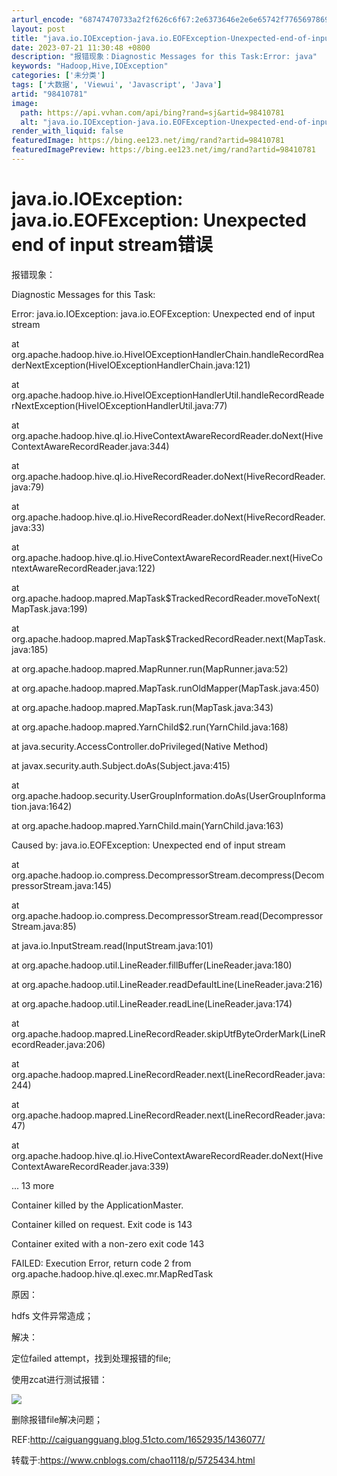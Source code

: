 ```yaml
---
arturl_encode: "68747470733a2f2f626c6f67:2e6373646e2e6e65742f77656978696e5f3330343137343837:2f61727469636c652f64657461696c732f3938343130373831"
layout: post
title: "java.io.IOException-java.io.EOFException-Unexpected-end-of-input-stream错误"
date: 2023-07-21 11:30:48 +0800
description: "报错现象：Diagnostic Messages for this Task:Error: java"
keywords: "Hadoop,Hive,IOException"
categories: ['未分类']
tags: ['大数据', 'Viewui', 'Javascript', 'Java']
artid: "98410781"
image:
  path: https://api.vvhan.com/api/bing?rand=sj&artid=98410781
  alt: "java.io.IOException-java.io.EOFException-Unexpected-end-of-input-stream错误"
render_with_liquid: false
featuredImage: https://bing.ee123.net/img/rand?artid=98410781
featuredImagePreview: https://bing.ee123.net/img/rand?artid=98410781
---
```


# java.io.IOException: java.io.EOFException: Unexpected end of input stream错误

报错现象：

Diagnostic Messages for this Task:
  
Error: java.io.IOException: java.io.EOFException: Unexpected end of input stream
  
at org.apache.hadoop.hive.io.HiveIOExceptionHandlerChain.handleRecordReaderNextException(HiveIOExceptionHandlerChain.java:121)
  
at org.apache.hadoop.hive.io.HiveIOExceptionHandlerUtil.handleRecordReaderNextException(HiveIOExceptionHandlerUtil.java:77)
  
at org.apache.hadoop.hive.ql.io.HiveContextAwareRecordReader.doNext(HiveContextAwareRecordReader.java:344)
  
at org.apache.hadoop.hive.ql.io.HiveRecordReader.doNext(HiveRecordReader.java:79)
  
at org.apache.hadoop.hive.ql.io.HiveRecordReader.doNext(HiveRecordReader.java:33)
  
at org.apache.hadoop.hive.ql.io.HiveContextAwareRecordReader.next(HiveContextAwareRecordReader.java:122)
  
at org.apache.hadoop.mapred.MapTask$TrackedRecordReader.moveToNext(MapTask.java:199)
  
at org.apache.hadoop.mapred.MapTask$TrackedRecordReader.next(MapTask.java:185)
  
at org.apache.hadoop.mapred.MapRunner.run(MapRunner.java:52)
  
at org.apache.hadoop.mapred.MapTask.runOldMapper(MapTask.java:450)
  
at org.apache.hadoop.mapred.MapTask.run(MapTask.java:343)
  
at org.apache.hadoop.mapred.YarnChild$2.run(YarnChild.java:168)
  
at java.security.AccessController.doPrivileged(Native Method)
  
at javax.security.auth.Subject.doAs(Subject.java:415)
  
at org.apache.hadoop.security.UserGroupInformation.doAs(UserGroupInformation.java:1642)
  
at org.apache.hadoop.mapred.YarnChild.main(YarnChild.java:163)
  
Caused by: java.io.EOFException: Unexpected end of input stream
  
at org.apache.hadoop.io.compress.DecompressorStream.decompress(DecompressorStream.java:145)
  
at org.apache.hadoop.io.compress.DecompressorStream.read(DecompressorStream.java:85)
  
at java.io.InputStream.read(InputStream.java:101)
  
at org.apache.hadoop.util.LineReader.fillBuffer(LineReader.java:180)
  
at org.apache.hadoop.util.LineReader.readDefaultLine(LineReader.java:216)
  
at org.apache.hadoop.util.LineReader.readLine(LineReader.java:174)
  
at org.apache.hadoop.mapred.LineRecordReader.skipUtfByteOrderMark(LineRecordReader.java:206)
  
at org.apache.hadoop.mapred.LineRecordReader.next(LineRecordReader.java:244)
  
at org.apache.hadoop.mapred.LineRecordReader.next(LineRecordReader.java:47)
  
at org.apache.hadoop.hive.ql.io.HiveContextAwareRecordReader.doNext(HiveContextAwareRecordReader.java:339)
  
... 13 more

Container killed by the ApplicationMaster.
  
Container killed on request. Exit code is 143
  
Container exited with a non-zero exit code 143

FAILED: Execution Error, return code 2 from org.apache.hadoop.hive.ql.exec.mr.MapRedTask

原因：

hdfs 文件异常造成；

解决：

定位failed attempt，找到处理报错的file;

使用zcat进行测试报错：

![](//images2015.cnblogs.com/blog/359231/201608/359231-20160801125954325-1736686615.png)

删除报错file解决问题；

REF:http://caiguangguang.blog.51cto.com/1652935/1436077/

转载于:https://www.cnblogs.com/chao1118/p/5725434.html